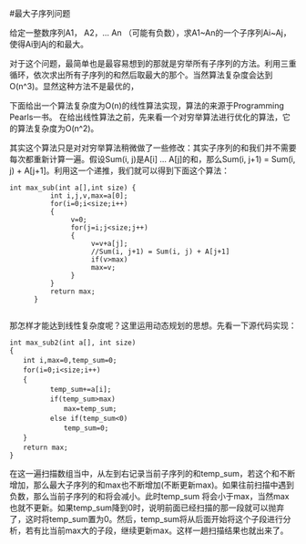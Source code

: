#最大子序列问题

给定一整数序列A1， A2，... An （可能有负数），求A1~An的一个子序列Ai~Aj，使得Ai到Aj的和最大。


对于这个问题，最简单也是最容易想到的那就是穷举所有子序列的方法。利用三重循环，依次求出所有子序列的和然后取最大的那个。当然算法复杂度会达到O(n^3)。显然这种方法不是最优的，

下面给出一个算法复杂度为O(n)的线性算法实现，算法的来源于Programming Pearls一书。 在给出线性算法之前，先来看一个对穷举算法进行优化的算法，它的算法复杂度为O(n^2)。


其实这个算法只是对对穷举算法稍微做了一些修改：其实子序列的和我们并不需要每次都重新计算一遍。假设Sum(i, j)是A[i] ... A[j]的和，那么Sum(i, j+1) = Sum(i, j) + A[j+1]。利用这一个递推，我们就可以得到下面这个算法：
	
	int max_sub(int a[],int size) { 
	          int i,j,v,max=a[0];           
	          for(i=0;i<size;i++)           
	          { 
	               v=0; 
	               for(j=i;j<size;j++)                
	               { 
	                    v=v+a[j];
	                    //Sum(i, j+1) = Sum(i, j) + A[j+1]                     
	                    if(v>max)                          
	                    max=v;                
	               }           
	          } 
	          return max; 
	      }
	      
那怎样才能达到线性复杂度呢？这里运用动态规划的思想。先看一下源代码实现：
	
	int max_sub2(int a[], int size)
	{
	　　int i,max=0,temp_sum=0;
	　　for(i=0;i<size;i++)
	　　{
	　　　　　　temp_sum+=a[i];
	　　　　　　if(temp_sum>max)
	　　　　　　　　max=temp_sum;
	　　　　　　else if(temp_sum<0)
	　　　　　　　　temp_sum=0;
	　　}
	　　return max;
	}


在这一遍扫描数组当中，从左到右记录当前子序列的和temp_sum，若这个和不断增加，那么最大子序列的和max也不断增加(不断更新max)。如果往前扫描中遇到负数，那么当前子序列的和将会减小。此时temp_sum 将会小于max，当然max也就不更新。如果temp_sum降到0时，说明前面已经扫描的那一段就可以抛弃了，这时将temp_sum置为0。然后，temp_sum将从后面开始将这个子段进行分析，若有比当前max大的子段，继续更新max。这样一趟扫描结果也就出来了。